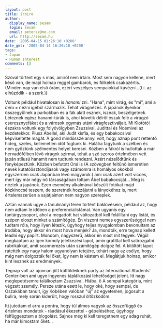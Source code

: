 ```yaml
---
layout: post
title: iroiro
author:
  display_name: sesam
  login: sesam
  email: petersz@me.com
  url: http://sesam.hu
date: '2005-04-15 01:26:10 +0200'
date_gmt: '2005-04-14 16:26:10 +0200'
tags:
- Japan
- Human Interest
comments: []
---
```


Szóval történt egy s más, amiről nem írtam. Most sem nagyon kellene, mert késő van, de majd holnap reggel gambarok, és fölkelek csakazértis. (Minden nap van első órám, ezért veszélyes sempaiokkal kávézni...(t.i. az elhúzódik - a szerk.))

Voltunk például hivatalosan is _hanami_ zni. "Hana", mint virág, és "mi", ami a _miru_ = nézni igéből származik. Tehát virágnézés. A japánok ilyenkor összegyűlnek a parkokban és a fák alatt esznek, isznak, beszélgetnek. Léteznek egész hanami-túrák is, ahol követik délről észak felé a virágzó cseresznyefákat és a városok egymás utáni virágfesztiváljait. Mi Kiotótól északra voltunk egy folyóvölgyben Zsuzsival, Judittal és Noémivel az kezdetekkor. Plusz Ábellel, aki Judit kisfia, és egy babakocsival képviseltette magát. A gond mindössze annyi volt, hogy aznap pont rettentő hideg, szeles, kellemetlen időt fogtunk ki. Halálra fagytunk a szélben és nem győztünk szélmentes helyet keresni. Közben a fákról is hullottak a már hervadófélben lévő virágok szirmai, tehát a szó szoros értelmében vett japán stílusú hanamit nem tudtunk rendezni. Azért nézelődtünk és fényképeztünk. Közben befutott Orsi is (A szövegben feltűnő ismeretlen nevek kutatóösztöndíjasok vagy számomra is homályos okokból egyszerűen csak Japánban lévő magyarok.) ami csak azért volt vicces, mert így már négy nő társaságában toltam Ábel babakocsiját... Meg is néztek a japánok. Ezen esemény alkalmával készült fotókat majd közkinccsé teszem, de szeretnék hozzájutni a lányokéhoz is, mert értelemszerűen a sajátjaimon nem nagyon szereplek.

Aztán vannak ugye a tanulmányi téren történt baklövéseim, például az, hogy nem adtam le időben a preferencialistámat. Van ugyanis egy tantárgycsoport, ahol a megadott hat változatból kell felállítani egy listát, és szépen eloszt minket a számítógép. Én viszont nemes egyszerűséggel nem tudtam róla, hogy ilyen létezik, úgyhogy teljes nyugalomban bevonultam az irodába, hogy akkor én most hova menjek? Ja, mondták, erre tegnap kellett leadni egy papírt. Mondom, nagyszerű, akkor én most mit tegyek. Végül megkaptam az igen komoly jeletkezési lapot, amin grafittal kell satírozgatni rubrikákkat, amit scannerezés után számítógép dolgoz fel. A kitöltött lapot rátették egy nagy halom ugyanolyan tetejére, tehárt nagy az esélye, hogy még nem dolgozták fel őket, így nem is késtem el. Meglátjuk holnap, amikor kint lesznek az eredmények.

Tegnap volt az újonnan jött külföldeiknek party az International Students' Center-ben ami ugye ingyenes táplálkozási lehetőséget jelent. Itt nagy meglepetésemre találkoztam Zsuzsival. Hiába, ő A sempai kategória, mint végzett személy. Persze utána esett le, hogy oké, hogy sempai, de Oszakában tanult, így Kobében valóban "új" az egyetemen, jogosult a bulira, mely során kiderült, hogy rosszul öltözködöm.

Itt jutottam el arra a pontra, hogy túl álmos vagyok az összefüggő és értelmes mondatok - ráadásul ékezettel - gépeléséhez, úgyhogy felfüggesztem a blogolást. Sajnos még ki kell teregetnem egy adag ruhát, ha már kimostam őket...
